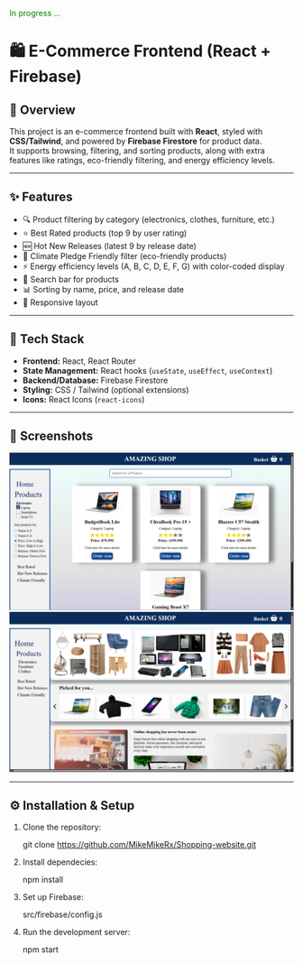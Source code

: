 <span style="color:green">In progress ...</span>

# 🛍️ E-Commerce Frontend (React + Firebase)

## 📌 Overview  
This project is an e-commerce frontend built with **React**, styled with **CSS/Tailwind**, and powered by **Firebase Firestore** for product data.  
It supports browsing, filtering, and sorting products, along with extra features like ratings, eco-friendly filtering, and energy efficiency levels.

---

## ✨ Features  
- 🔍 Product filtering by category (electronics, clothes, furniture, etc.)  
- ⭐ Best Rated products (top 9 by user rating)  
- 🆕 Hot New Releases (latest 9 by release date)  
- 🌱 Climate Pledge Friendly filter (eco-friendly products)  
- ⚡ Energy efficiency levels (A, B, C, D, E, F, G) with color-coded display  
- 🔎 Search bar for products  
- 📊 Sorting by name, price, and release date  
- 📱 Responsive layout  

---

## 🚀 Tech Stack  
- **Frontend:** React, React Router  
- **State Management:** React hooks (`useState`, `useEffect`, `useContext`)  
- **Backend/Database:** Firebase Firestore  
- **Styling:** CSS / Tailwind (optional extensions)  
- **Icons:** React Icons (`react-icons`)  

---

## 📸 Screenshots

![shot-1](./screenshots/Shot-3.png)
![shot-2](./screenshots/Shot-4.png)

---

## ⚙️ Installation & Setup  

1. Clone the repository:  

   git clone https://github.com/MikeMikeRx/Shopping-website.git

2. Install dependecies:

    npm install

3. Set up Firebase:

    src/firebase/config.js

4. Run the development server:

    npm start
